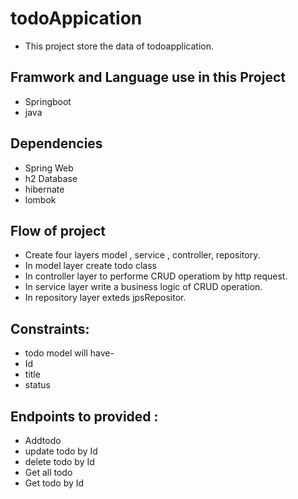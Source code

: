 # todoAppication
* This project store the data of todoapplication.
## Framwork and Language use in this Project
* Springboot 
* java
## Dependencies
* Spring Web
* h2 Database
* hibernate
* lombok
## Flow of project
* Create four layers model , service , controller, repository.
* In model layer create todo class
* In controller layer to performe CRUD operatiom by http request.
* In service layer write a business logic of CRUD operation.
* In repository layer exteds jpsRepositor.
## Constraints:
* todo model will have-
* Id
* title
* status
## Endpoints to provided :
* Addtodo
* update todo by Id
* delete todo by Id
* Get all todo
* Get todo by Id
